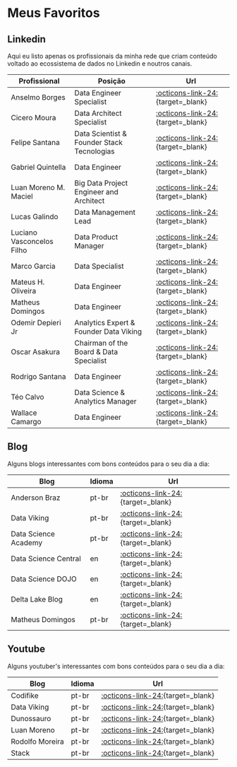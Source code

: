# Meus Favoritos

## Linkedin

Aqui eu listo apenas os profissionais da minha rede que criam conteúdo voltado ao ecossistema de dados no Linkedin e noutros canais.

| Profissional              | Posição                                    | Url                                                                                            |
|---------------------------|--------------------------------------------|------------------------------------------------------------------------------------------------|
| Anselmo Borges            | Data Engineer Specialist                   | [:octicons-link-24:](https://www.linkedin.com/in/anselmoborges/){target=_blank}                |
| Cicero Moura              | Data Architect Specialist                  | [:octicons-link-24:](https://www.linkedin.com/in/cicero-moura/){target=_blank}                 |
| Felipe Santana            | Data Scientist & Founder Stack Tecnologias | [:octicons-link-24:](https://www.linkedin.com/in/felipesf/){target=_blank}                     |
| Gabriel Quintella         | Data Engineer                              | [:octicons-link-24:](https://www.linkedin.com/in/gabriel-quintellao/){target=_blank}           |
| Luan Moreno M. Maciel     | Big Data Project Engineer and Architect    | [:octicons-link-24:](https://www.linkedin.com/in/luanmoreno/){target=_blank}                   |
| Lucas Galindo             | Data Management Lead                       | [:octicons-link-24:](https://www.linkedin.com/in/lucas-renan-galindo-lourenco/){target=_blank} |
| Luciano Vasconcelos Filho | Data Product Manager                       | [:octicons-link-24:](https://www.linkedin.com/in/lucianovasconcelosf/){target=_blank}          |
| Marco Garcia              | Data Specialist                            | [:octicons-link-24:](https://www.linkedin.com/in/marcogarciadata){target=_blank}               |
| Mateus H. Oliveira        | Data Engineer                              | [:octicons-link-24:](https://www.linkedin.com/in/mateushenriqueoliveira/){target=_blank}       |
| Matheus Domingos          | Data Engineer                              | [:octicons-link-24:](https://www.linkedin.com/in/matheusdomingos/){target=_blank}              |
| Odemir Depieri Jr         | Analytics Expert & Founder Data Viking     | [:octicons-link-24:](https://www.linkedin.com/in/odemir-depieri-jr/){target=_blank}            |
| Oscar Asakura             | Chairman of the Board & Data Specialist    | [:octicons-link-24:](https://www.linkedin.com/in/oscarasakura/){target=_blank}                 |
| Rodrigo Santana           | Data Engineer                              | [:octicons-link-24:](https://www.linkedin.com/in/rodrigo-santana-0ab041128/){target=_blank}    |
| Téo Calvo                 | Data Science & Analytics Manager           | [:octicons-link-24:](https://www.linkedin.com/in/teocalvo/){target=_blank}                     |
| Wallace Camargo           | Data Engineer                              | [:octicons-link-24:](https://www.linkedin.com/in/wallace-camargo-35b615171){target=_blank}     |

## Blog

Alguns blogs interessantes com bons conteúdos para o seu dia a dia:

| Blog                 | Idioma | Url                                                                               |
|----------------------|--------|-----------------------------------------------------------------------------------|
| Anderson Braz        | pt-br  | [:octicons-link-24:](https://andersonbraz.com){target=_blank}                     |
| Data Viking          | pt-br  | [:octicons-link-24:](https://www.dataviking.com.br/blog){target=_blank}           |
| Data Science Academy | pt-br  | [:octicons-link-24:](https://blog.dsacademy.com.br/){target=_blank}               |
| Data Science Central | en     | [:octicons-link-24:](https://www.datasciencecentral.com/articles/){target=_blank} |
| Data Science DOJO    | en     | [:octicons-link-24:](https://datasciencedojo.com/blog/){target=_blank}            |
| Delta Lake Blog      | en     | [:octicons-link-24:](https://delta.io/blog){target=_blank}                        |
| Matheus Domingos     | pt-br  | [:octicons-link-24:](https://matheusdomingos.substack.com/){target=_blank}        |

## Youtube

Alguns youtuber's interessantes com bons conteúdos para o seu dia a dia:

| Blog            | Idioma | Url                                                                             |
|-----------------|--------|---------------------------------------------------------------------------------|
| Codifike        | pt-br  | [:octicons-link-24:](https://www.youtube.com/@Codifike){target=_blank}          |
| Data Viking     | pt-br  | [:octicons-link-24:](https://www.youtube.com/@DataVikingx){target=_blank}       |
| Dunossauro      | pt-br  | [:octicons-link-24:](https://www.youtube.com/@Dunossauro){target=_blank}        |
| Luan Moreno     | pt-br  | [:octicons-link-24:](https://www.youtube.com/@LuanMorenoMMaciel){target=_blank} |
| Rodolfo Moreira | pt-br  | [:octicons-link-24:](https://www.youtube.com/@RodolfoMoreira){target=_blank}    |
| Stack           | pt-br  | [:octicons-link-24:](https://www.youtube.com/@Stack_tecnologias){target=_blank} |


